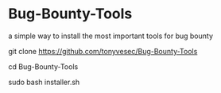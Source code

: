 # Bug-Bounty-Tools
a simple way to install the most important tools for bug bounty

git clone https://github.com/tonyvesec/Bug-Bounty-Tools

cd Bug-Bounty-Tools

sudo bash installer.sh
